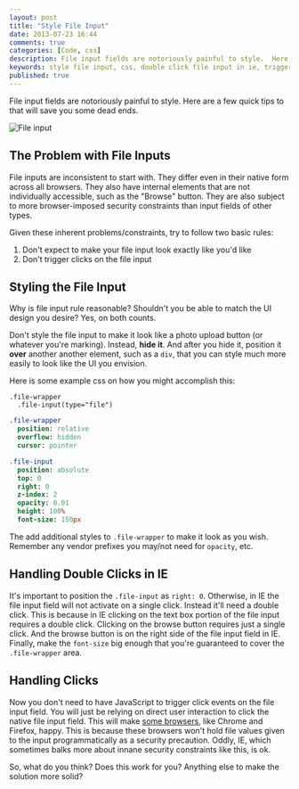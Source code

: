 ```yaml
---
layout: post
title: "Style File Input"
date: 2013-07-23 16:44
comments: true
categories: [Code, css]
description: File input fields are notoriously painful to style.  Here are a few quick tips to that will save you some dead ends.
keywords: style file input, css, double click file input in ie, trigger click on file input
published: true
---
```


File input fields are notoriously painful to style.  Here are a few quick tips to that will save you some dead ends.

![File input](http://i.imgur.com/sm1b2ok.jpg)

<!--more-->

## The Problem with File Inputs

File inputs are inconsistent to start with.  They differ even in their native form across all browsers.  They also have internal elements that are not individually accessible, such as the "Browse" button.  They are also subject to more browser-imposed security constraints than input fields of other types.

Given these inherent problems/constraints, try to follow two basic rules:

1. Don't expect to make your file input look exactly like you'd like
2. Don't trigger clicks on the file input

## Styling the File Input

Why is file input rule reasonable?  Shouldn't you be able to match the UI design you desire?  Yes, on both counts.

Don't style the file input to make it look like a photo upload button (or whatever you're marking).  Instead, **hide it**.  And after you hide it, position it **over** another another element, such as a `div`, that you can style much more easily to look like the UI you envision.

Here is some example css on how you might accomplish this:

```haml fileinput.jade
.file-wrapper
  .file-input(type="file")
```

```sass fileinput.styl
.file-wrapper
  position: relative
  overflow: hidden
  cursor: pointer

.file-input
  position: absolute
  top: 0
  right: 0
  z-index: 2
  opacity: 0.01
  height: 100%
  font-size: 150px
```

The add additional styles to `.file-wrapper` to make it look as you wish.  Remember any vendor prefixes you may/not need for `opacity`, etc.

## Handling Double Clicks in IE

It's important to position the `.file-input` as `right: 0`.  Otherwise, in IE the file input field will not activate on a single click.  Instead it'll need a double click.  This is because in IE clicking on the text box portion of the file input requires a double click.  Clicking on the browse button requires just a single click.  And the browse button is on the right side of the file input field in IE.  Finally, make the `font-size` big enough that you're guaranteed to cover the `.file-wrapper` area.

## Handling Clicks

Now you don't need to have JavaScript to trigger click events on the file input field.  You will just be relying on direct user interaction to click the native file input field.  This will make [some browsers](http://stackoverflow.com/questions/210643/in-javascript-can-i-make-a-click-event-fire-programmatically-for-a-file-input), like Chrome and Firefox, happy.  This is because these browsers won't hold file values given to the input programmatically as a security precaution.  Oddly, IE, which sometimes balks more about innane security constraints like this, is ok.

So, what do you think?  Does this work for you?  Anything else to make the solution more solid?





